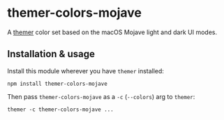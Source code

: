 # themer-colors-mojave

A [themer](https://github.com/mjswensen/themer) color set based on the macOS Mojave light and dark UI modes.

## Installation & usage

Install this module wherever you have `themer` installed:

    npm install themer-colors-mojave

Then pass `themer-colors-mojave` as a `-c` (`--colors`) arg to `themer`:

    themer -c themer-colors-mojave ...